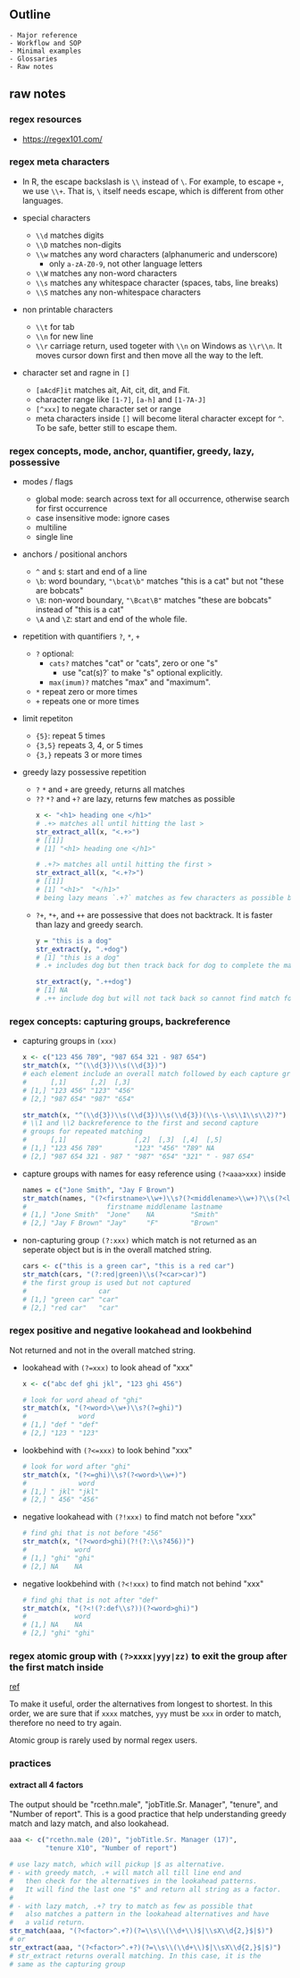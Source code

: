 ## Outline
    - Major reference
    - Workflow and SOP
    - Minimal examples
    - Glossaries
    - Raw notes

## raw notes

### regex resources

- https://regex101.com/

### regex meta characters

- In R, the escape backslash is `\\` instead of `\`. For example, to escape `+`, we use `\\+`. That is, `\` itself needs escape, which is different from other languages.

- special characters
    - `\\d` matches digits
    - `\\D` matches non-digits
    - `\\w` matches any word characters (alphanumeric and underscore)
        - only `a-zA-Z0-9`, not other language letters
    - `\\W` matches any non-word characters
    - `\\s` matches any whitespace character (spaces, tabs, line breaks)
    - `\\S` matches any non-whitespace characters

- non printable characters
    - `\\t` for tab
    - `\\n` for new line
    - `\\r` carriage return, used togeter with `\\n` on Windows as `\\r\\n`. It moves cursor down first and then move all the way to the left.

- character set and ragne in `[]`
    - `[aAcdF]it` matches ait, Ait, cit, dit, and Fit.
    - character range like `[1-7]`, `[a-h]` and `[1-7A-J]`
    - `[^xxx]` to negate character set or range
    - meta characters inside `[]` will become literal character except for `^`. To be safe, better still to escape them.

### regex concepts, mode, anchor, quantifier, greedy, lazy, possessive

- modes / flags
    - global mode: search across text for all occurrence, otherwise search for first occurrence
    - case insensitive mode: ignore cases
    - multiline
    - single line

- anchors / positional anchors
    - `^` and `$`: start and end of a line
    - `\b`: word boundary, `"\bcat\b"` matches "this is a cat" but not "these are bobcats"
    - `\B`: non-word boundary, `"\Bcat\B"` matches "these are bobcats" instead of "this is a cat"
    - `\A` and `\Z`: start and end of the whole file.

- repetition with quantifiers `?`, `*`, `+`
    - `?` optional:
        - `cats?` matches "cat" or "cats", zero or one "s"
            - use "cat(s)?` to make "s" optional explicitly.
        - `max(imum)?` matches "max" and "maximum".
    - `*` repeat zero or more times
    - `+` repeats one or more times

- limit repetiton
    - `{5}`: repeat 5 times
    - `{3,5}` repeats 3, 4, or 5 times
    - `{3,}` repeats 3 or more times

- greedy lazy possessive repetition
    - `?` `*` and `+` are greedy, returns all matches
    - `??` `*?` and `+?` are lazy, returns few matches as possible
        ```R
        x <- "<h1> heading one </h1>"
        # .+> matches all until hitting the last >
        str_extract_all(x, "<.+>")
        # [[1]]
        # [1] "<h1> heading one </h1>"

        # .+?> matches all until hitting the first >
        str_extract_all(x, "<.+?>")
        # [[1]]
        # [1] "<h1>"  "</h1>"
        # being lazy means `.+?` matches as few characters as possible before find `>`.

        ```
    - `?+`, `*+`, and `++` are possessive that does not backtrack. It is faster than lazy and greedy search.
        ```R
        y = "this is a dog"
        str_extract(y, ".+dog")
        # [1] "this is a dog"
        # .+ includes dog but then track back for dog to complete the match

        str_extract(y, ".++dog")
        # [1] NA
        # .++ include dog but will not tack back so cannot find match for dog in the patern and returns nothing.

        ```

### regex concepts: capturing groups, backreference

- capturing groups in `(xxx)`
    ```R
    x <- c("123 456 789", "987 654 321 - 987 654")
    str_match(x, "^(\\d{3})\\s(\\d{3})")
    # each element include an overall match followed by each capture groups
    #      [,1]      [,2]  [,3]
    # [1,] "123 456" "123" "456"
    # [2,] "987 654" "987" "654"

    str_match(x, "^(\\d{3})\\s(\\d{3})\\s(\\d{3})(\\s-\\s\\1\\s\\2)?")
    # \\1 and \\2 backreference to the first and second capture
    # groups for repeated matching
    #      [,1]                 [,2]  [,3]  [,4]  [,5]
    # [1,] "123 456 789"        "123" "456" "789" NA
    # [2,] "987 654 321 - 987 " "987" "654" "321" " - 987 654"
    ```

- capture groups with names for easy reference using `(?<aaa>xxx)` inside
    ```R
    names = c("Jone Smith", "Jay F Brown")
    str_match(names, "(?<firstname>\\w+)\\s?(?<middlename>\\w+)?\\s(?<lastname>\\w+)")
    #                    firstname middlename lastname
    # [1,] "Jone Smith"  "Jone"    NA         "Smith"
    # [2,] "Jay F Brown" "Jay"     "F"        "Brown"
    ```

- non-capturing group `(?:xxx)` which match is not returned as an seperate object but is in the overall matched string.
    ```R
    cars <- c("this is a green car", "this is a red car")
    str_match(cars, "(?:red|green)\\s(?<car>car)")
    # the first group is used but not captured
    #                  car
    # [1,] "green car" "car"
    # [2,] "red car"   "car"
    ```

### regex positive and negative lookahead and lookbehind

Not returned and not in the overall matched string.

- lookahead with `(?=xxx)` to look ahead of "xxx"
    ```R
    x <- c("abc def ghi jkl", "123 ghi 456")

    # look for word ahead of "ghi"
    str_match(x, "(?<word>\\w+)\\s?(?=ghi)")
    #             word
    # [1,] "def " "def"
    # [2,] "123 " "123"
    ```

- lookbehind with `(?<=xxx)` to look behind "xxx"
    ```R
    # look for word after "ghi"
    str_match(x, "(?<=ghi)\\s?(?<word>\\w+)")
    #             word
    # [1,] " jkl" "jkl"
    # [2,] " 456" "456"

    ```

- negative lookahead with `(?!xxx)` to find match not before "xxx"
    ```R
    # find ghi that is not before "456"
    str_match(x, "(?<word>ghi)(?!(?:\\s?456))")
    #            word
    # [1,] "ghi" "ghi"
    # [2,] NA    NA
    ```

- negative lookbehind with `(?<!xxx)` to find match not behind "xxx"
    ```R
    # find ghi that is not after "def"
    str_match(x, "(?<!(?:def\\s?))(?<word>ghi)")
    #            word
    # [1,] NA    NA
    # [2,] "ghi" "ghi"
    ```

### regex atomic group with `(?>xxxx|yyy|zz)` to exit the group after the first match inside

[ref](https://www.abstractsyntaxseed.com/blog/regex-engine/atomic-groups)

To make it useful, order the alternatives from longest to shortest. In this order, we are sure that if `xxxx` matches, `yyy` must be `xxx` in order to match, therefore no need to try again.

Atomic group is rarely used by normal regex users.

### practices

#### extract all 4 factors

The output should be "rcethn.male", "jobTitle.Sr. Manager", "tenure", and "Number of report". This is a good practice that help understanding greedy match and lazy match, and also lookahead.

```R
aaa <- c("rcethn.male (20)", "jobTitle.Sr. Manager (17)",
         "tenure X10", "Number of report")

# use lazy match, which will pickup |$ as alternative.
# - with greedy match, .+ will match all till line end and
#   then check for the alternatives in the lookahead patterns.
#   It will find the last one "$" and return all string as a factor.
#
# - with lazy match, .+? try to match as few as possible that
#   also matches a pattern in the lookahead alternatives and have
#   a valid return.
str_match(aaa, "(?<factor>^.+?)(?=\\s\\(\\d+\\)$|\\sX\\d{2,}$|$)")
# or
str_extract(aaa, "(?<factor>^.+?)(?=\\s\\(\\d+\\)$|\\sX\\d{2,}$|$)")
# str_extract returns overall matching. In this case, it is the
# same as the capturing group
```
